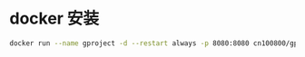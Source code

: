 # docker 安装

```bash
docker run --name gproject -d --restart always -p 8080:8080 cn100800/gproject /gproject server
```
